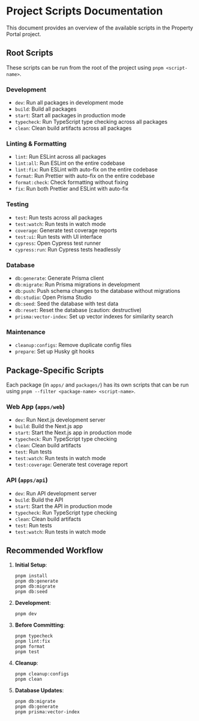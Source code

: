 # Project Scripts Documentation

This document provides an overview of the available scripts in the Property Portal project.

## Root Scripts

These scripts can be run from the root of the project using `pnpm <script-name>`.

### Development

- `dev`: Run all packages in development mode
- `build`: Build all packages
- `start`: Start all packages in production mode
- `typecheck`: Run TypeScript type checking across all packages
- `clean`: Clean build artifacts across all packages

### Linting & Formatting

- `lint`: Run ESLint across all packages
- `lint:all`: Run ESLint on the entire codebase
- `lint:fix`: Run ESLint with auto-fix on the entire codebase
- `format`: Run Prettier with auto-fix on the entire codebase
- `format:check`: Check formatting without fixing
- `fix`: Run both Prettier and ESLint with auto-fix

### Testing

- `test`: Run tests across all packages
- `test:watch`: Run tests in watch mode
- `coverage`: Generate test coverage reports
- `test:ui`: Run tests with UI interface
- `cypress`: Open Cypress test runner
- `cypress:run`: Run Cypress tests headlessly

### Database

- `db:generate`: Generate Prisma client
- `db:migrate`: Run Prisma migrations in development
- `db:push`: Push schema changes to the database without migrations
- `db:studio`: Open Prisma Studio
- `db:seed`: Seed the database with test data
- `db:reset`: Reset the database (caution: destructive)
- `prisma:vector-index`: Set up vector indexes for similarity search

### Maintenance

- `cleanup:configs`: Remove duplicate config files
- `prepare`: Set up Husky git hooks

## Package-Specific Scripts

Each package (in `apps/` and `packages/`) has its own scripts that can be run using `pnpm --filter <package-name> <script-name>`.

### Web App (`apps/web`)

- `dev`: Run Next.js development server
- `build`: Build the Next.js app
- `start`: Start the Next.js app in production mode
- `typecheck`: Run TypeScript type checking
- `clean`: Clean build artifacts
- `test`: Run tests
- `test:watch`: Run tests in watch mode
- `test:coverage`: Generate test coverage report

### API (`apps/api`)

- `dev`: Run API development server
- `build`: Build the API
- `start`: Start the API in production mode
- `typecheck`: Run TypeScript type checking
- `clean`: Clean build artifacts
- `test`: Run tests
- `test:watch`: Run tests in watch mode

## Recommended Workflow

1. **Initial Setup**: 
   ```
   pnpm install
   pnpm db:generate
   pnpm db:migrate
   pnpm db:seed
   ```

2. **Development**:
   ```
   pnpm dev
   ```

3. **Before Committing**:
   ```
   pnpm typecheck
   pnpm lint:fix
   pnpm format
   pnpm test
   ```

4. **Cleanup**:
   ```
   pnpm cleanup:configs
   pnpm clean
   ```

5. **Database Updates**:
   ```
   pnpm db:migrate
   pnpm db:generate
   pnpm prisma:vector-index
   ```